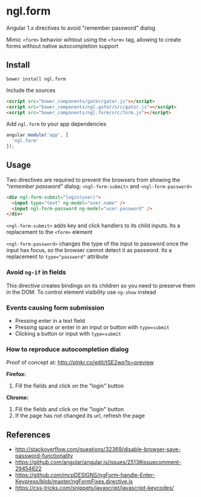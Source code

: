 ngl.form
========

Angular 1.x directives to avoid "remember password" dialog

Mimic `<form>` behavior wihtout using the `<form>` tag, allowing to create forms
without native autocompletion support

Install
-------

    bower install ngl.form

Include the sources

```html
<script src="bower_components/gator/gator.js"></script>
<script src="bower_components/ngl.gator/src/gator.js"></script>
<script src="bower_components/ngl.form/src/form.js"></script>
```

Add `ngl.form` to your app dependencies

```js
angular.module('app', [
  'ngl.form'
]);
```

Usage
-----

Two directives are required to prevent the browsers from showing the
_"remember password"_ dialog: `<ngl-form-submit>` and `<ngl-form-password>`

```html
<div ngl-form-submit="login(user)">
  <input type="text" ng-model="user.name" />
  <input ngl-form-password ng-model="user.password" />
</div>
```

`<ngl-form-submit>` adds key and click handlers to its child inputs. Its a
replacement to the `<form>` element

`<ngl-form-password>` changes the type of the input to password once the input has
focus, so the browser cannot detect it as password. Its a replacement to
`type="password"` attribute

### Avoid `ng-if` in fields

This directive creates bindings on its children so you need to preserve them
in the DOM. To control element visibility use `ng-show` instead

### Events causing form submission

  * Pressing enter in a text field
  * Pressing space or enter in an input or button with `type=submit`
  * Clicking a button or input with `type=submit`

### How to reproduce autocompletion dialog

Proof of concept at: <http://plnkr.co/edit/tSE2wq?p=preview>

**Firefox:**

 1. Fill the fields and click on the "login" button

**Chrome:**

 1. Fill the fields and click on the "login" button
 2. If the page has not changed its url, refresh the page

References
----------

  * <http://stackoverflow.com/questions/32369/disable-browser-save-password-functionality>
  * <https://github.com/angular/angular.js/issues/2513#issuecomment-29454622>
  * <https://github.com/mcpDESIGNS/ngForm-handle-Enter-Keypress/blob/master/ngFormFixes.directive.js>
  * <https://css-tricks.com/snippets/javascript/javascript-keycodes/>
